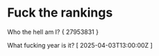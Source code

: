 # Fuck the rankings

Who the hell am I?
{ 27953831 }

What fucking year is it?
[ 2025-04-03T13:00:00Z ]
